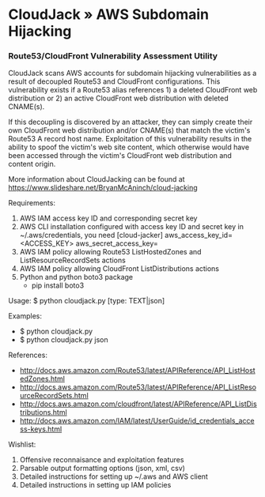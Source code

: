 # CloudJack » AWS Subdomain Hijacking

### Route53/CloudFront Vulnerability Assessment Utility

CloudJack scans AWS accounts for subdomain hijacking vulnerabilities as a result of decoupled Route53 and CloudFront configurations. This vulnerability exists if a Route53 alias references 1) a deleted CloudFront web distribution or 2) an active CloudFront web distribution with deleted CNAME(s).

If this decoupling is discovered by an attacker, they can simply create their own CloudFront web distribution and/or CNAME(s) that match the victim's Route53 A record host name. Exploitation of this vulnerability results in the ability to spoof the victim's web site content, which otherwise would have been accessed through the victim's CloudFront web distribution and content origin.

More information about CloudJacking can be found at https://www.slideshare.net/BryanMcAninch/cloud-jacking

Requirements:

1. AWS IAM access key ID and corresponding secret key
2. AWS CLI installation configured with access key ID and secret key
    in ~/.aws/credentials, you need
        [cloud-jacker]
        aws_access_key_id=<ACCESS_KEY>
        aws_secret_access_key=<SECRET>
3. AWS IAM policy allowing Route53 ListHostedZones and ListResourceRecordSets actions
4. AWS IAM policy allowing CloudFront ListDistributions actions
5. Python and python boto3 package
    - pip install boto3

Usage:
    $ python cloudjack.py [type: TEXT|json]

Examples:
   - $ python cloudjack.py
   - $ python cloudjack.py json

References:

- http://docs.aws.amazon.com/Route53/latest/APIReference/API_ListHostedZones.html
- http://docs.aws.amazon.com/Route53/latest/APIReference/API_ListResourceRecordSets.html
- http://docs.aws.amazon.com/cloudfront/latest/APIReference/API_ListDistributions.html
- http://docs.aws.amazon.com/IAM/latest/UserGuide/id_credentials_access-keys.html

Wishlist:

1. Offensive reconnaisance and exploitation features
2. Parsable output formatting options (json, xml, csv)
3. Detailed instructions for setting up ~/.aws and AWS client
4. Detailed instructions in setting up IAM policies

